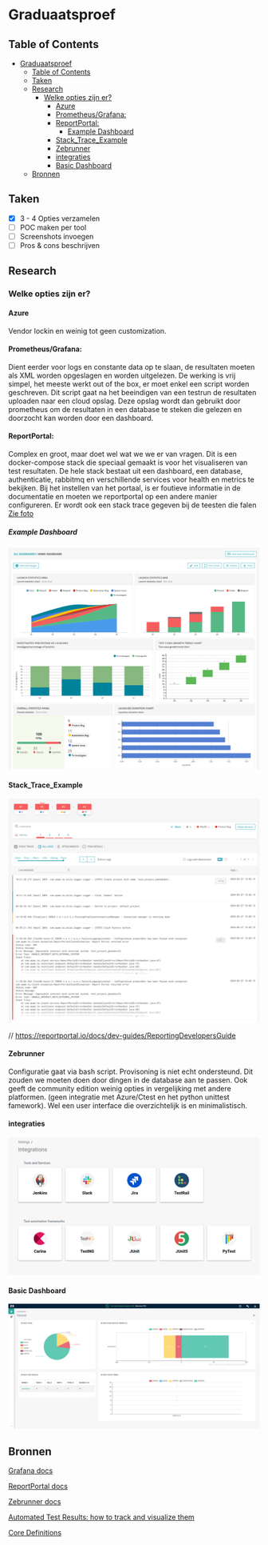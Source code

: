 # Graduaatsproef

## Table of Contents

- [Graduaatsproef](#graduaatsproef)
  - [Table of Contents](#table-of-contents)
  - [Taken](#taken)
  - [Research](#research)
    - [Welke opties zijn er?](#welke-opties-zijn-er)
      - [Azure](#azure)
      - [Prometheus/Grafana:](#prometheusgrafana)
      - [ReportPortal:](#reportportal)
        - [Example Dashboard](#example-dashboard)
      - [Stack\_Trace\_Example](#stack_trace_example)
      - [Zebrunner](#zebrunner)
      - [integraties](#integraties)
      - [Basic Dashboard](#basic-dashboard)
  - [Bronnen](#bronnen)


##  Taken
 - [x] 3 - 4 Opties verzamelen
 - [ ] POC maken per tool
 - [ ] Screenshots invoegen
 - [ ] Pros & cons beschrijven

## Research

### Welke opties zijn er?

#### Azure
Vendor lockin en weinig tot geen customization. 

#### Prometheus/Grafana:
Dient eerder voor logs en constante data op te slaan, de resultaten moeten als XML worden opgeslagen en worden uitgelezen. 
De werking is vrij simpel, het meeste werkt out of the box, er moet enkel een script worden geschreven. 
Dit script gaat na het beeindigen van een testrun de resultaten uploaden naar een cloud opslag. 
Deze opslag wordt dan gebruikt door prometheus om de resultaten in een database te steken die gelezen en doorzocht kan worden door een dashboard.


#### ReportPortal:
Complex en groot, maar doet wel wat we we er van vragen.
Dit is een docker-compose stack die speciaal gemaakt is voor het visualiseren van test resultaten.
De hele stack bestaat uit een dashboard, een database, authenticatie, rabbitmq en verschillende services voor health en metrics te bekijken.
Bij het instellen van het portaal, is er foutieve informatie in de documentatie en moeten we reportportal op een andere manier configureren.
Er wordt ook een stack trace gegeven bij de teesten die falen [Zie foto](#Stack_Trace_Example)

##### Example Dashboard

<img src="img/reportportal_dashboard.png">

#### Stack_Trace_Example

<img src="img/reportportal_stack_trace.png">

// https://reportportal.io/docs/dev-guides/ReportingDevelopersGuide

#### Zebrunner
Configuratie gaat via bash script. Provisoning is niet echt ondersteund. Dit zouden we moeten doen door dingen in de database aan te passen. Ook geeft de community edition weinig opties in vergelijking met andere platformen. (geen integratie met Azure/Ctest en het python unittest famework). Wel een user interface die overzichtelijk is en minimalistisch.

#### integraties

<img src="img/zebrunner_integrations.png">

#### Basic Dashboard

<img src="img/zebrunner_dashboard.png">


## Bronnen

[Grafana docs](#https://grafana.com/docs/grafana/latest/)

[ReportPortal docs](#https://reportportal.io/docs/)

[Zebrunner docs](#https://zebrunner.com/documentation/)

[Automated Test Results: how to track and visualize them](#https://www.solvd.com/blog/automated-test-results-visualization)

[Core Definitions](#https://zebrunner.com/documentation/guide/)
